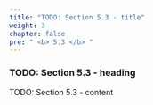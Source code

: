 ```yaml
---
title: "TODO: Section 5.3 - title"
weight: 3
chapter: false
pre: " <b> 5.3 </b> "
---
```


### TODO: Section 5.3 - heading

TODO: Section 5.3 - content
